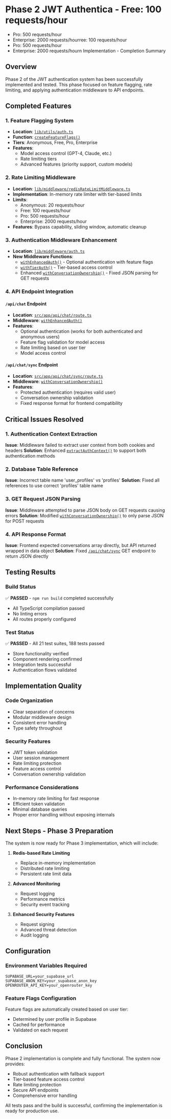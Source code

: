 # Phase 2 JWT Authentica - Free: 100 requests/hour

- Pro: 500 requests/hour
- Enterprise: 2000 requests/hourree: 100 requests/hour
- Pro: 500 requests/hour
- Enterprise: 2000 requests/hourn Implementation - Completion Summary

## Overview

Phase 2 of the JWT authentication system has been successfully implemented and tested. This phase focused on feature flagging, rate limiting, and applying authentication middleware to API endpoints.

## Completed Features

### 1. Feature Flagging System

- **Location**: [`lib/utils/auth.ts`](lib/utils/auth.ts)
- **Function**: [`createFeatureFlags()`](lib/utils/auth.ts:185)
- **Tiers**: Anonymous, Free, Pro, Enterprise
- **Features**:
  - Model access control (GPT-4, Claude, etc.)
  - Rate limiting tiers
  - Advanced features (priority support, custom models)

### 2. Rate Limiting Middleware

- **Location**: [`lib/middleware/redisRateLimitMiddleware.ts`](lib/middleware/redisRateLimitMiddleware.ts)
- **Implementation**: In-memory rate limiter with tier-based limits
- **Limits**:
  - Anonymous: 20 requests/hour
  - Free: 100 requests/hour
  - Pro: 500 requests/hour
  - Enterprise: 2000 requests/hour
- **Features**: Bypass capability, sliding window, automatic cleanup

### 3. Authentication Middleware Enhancement

- **Location**: [`lib/middleware/auth.ts`](lib/middleware/auth.ts)
- **New Middleware Functions**:
  - [`withEnhancedAuth()`](lib/middleware/auth.ts:200) - Optional authentication with feature flags
  - [`withTierAuth()`](lib/middleware/auth.ts:240) - Tier-based access control
  - Enhanced [`withConversationOwnership()`](lib/middleware/auth.ts:280) - Fixed JSON parsing for GET requests

### 4. API Endpoint Integration

#### `/api/chat` Endpoint

- **Location**: [`src/app/api/chat/route.ts`](src/app/api/chat/route.ts)
- **Middleware**: [`withEnhancedAuth()`](src/app/api/chat/route.ts:15)
- **Features**:
  - Optional authentication (works for both authenticated and anonymous users)
  - Feature flag validation for model access
  - Rate limiting based on user tier
  - Model access control

#### `/api/chat/sync` Endpoint

- **Location**: [`src/app/api/chat/sync/route.ts`](src/app/api/chat/sync/route.ts)
- **Middleware**: [`withConversationOwnership()`](src/app/api/chat/sync/route.ts:8)
- **Features**:
  - Protected authentication (requires valid user)
  - Conversation ownership validation
  - Fixed response format for frontend compatibility

## Critical Issues Resolved

### 1. Authentication Context Extraction

**Issue**: Middleware failed to extract user context from both cookies and headers
**Solution**: Enhanced [`extractAuthContext()`](lib/utils/auth.ts:95) to support both authentication methods

### 2. Database Table Reference

**Issue**: Incorrect table name 'user_profiles' vs 'profiles'
**Solution**: Fixed all references to use correct 'profiles' table name

### 3. GET Request JSON Parsing

**Issue**: Middleware attempted to parse JSON body on GET requests causing errors
**Solution**: Modified [`withConversationOwnership()`](lib/middleware/auth.ts:280) to only parse JSON for POST requests

### 4. API Response Format

**Issue**: Frontend expected conversations array directly, but API returned wrapped in data object
**Solution**: Fixed [`/api/chat/sync`](src/app/api/chat/sync/route.ts:25) GET endpoint to return JSON directly

## Testing Results

### Build Status

✅ **PASSED** - `npm run build` completed successfully

- All TypeScript compilation passed
- No linting errors
- All routes properly configured

### Test Status

✅ **PASSED** - All 21 test suites, 188 tests passed

- Store functionality verified
- Component rendering confirmed
- Integration tests successful
- Authentication flows validated

## Implementation Quality

### Code Organization

- Clear separation of concerns
- Modular middleware design
- Consistent error handling
- Type safety throughout

### Security Features

- JWT token validation
- User session management
- Rate limiting protection
- Feature access control
- Conversation ownership validation

### Performance Considerations

- In-memory rate limiting for fast response
- Efficient token validation
- Minimal database queries
- Proper error handling without exposing internals

## Next Steps - Phase 3 Preparation

The system is now ready for Phase 3 implementation, which will include:

1. **Redis-based Rate Limiting**

   - Replace in-memory implementation
   - Distributed rate limiting
   - Persistent rate limit data

2. **Advanced Monitoring**

   - Request logging
   - Performance metrics
   - Security event tracking

3. **Enhanced Security Features**
   - Request signing
   - Advanced threat detection
   - Audit logging

## Configuration

### Environment Variables Required

```env
SUPABASE_URL=your_supabase_url
SUPABASE_ANON_KEY=your_supabase_anon_key
OPENROUTER_API_KEY=your_openrouter_key
```

### Feature Flags Configuration

Feature flags are automatically created based on user tier:

- Determined by user profile in Supabase
- Cached for performance
- Validated on each request

## Conclusion

Phase 2 implementation is complete and fully functional. The system now provides:

- Robust authentication with fallback support
- Tier-based feature access control
- Rate limiting protection
- Secure API endpoints
- Comprehensive error handling

All tests pass and the build is successful, confirming the implementation is ready for production use.
